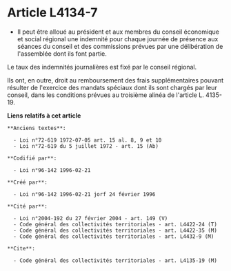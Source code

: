 # Article L4134-7

- Il peut être alloué au président et aux membres du conseil économique et social régional une indemnité pour chaque journée
de présence aux séances du conseil et des commissions prévues par une délibération de l'assemblée dont ils font partie.

Le taux des indemnités journalières est fixé par le conseil régional.

Ils ont, en outre, droit au remboursement des frais supplémentaires pouvant résulter de l'exercice des mandats spéciaux dont
ils sont chargés par leur conseil, dans les conditions prévues au troisième alinéa de l'article L. 4135-19.

**Liens relatifs à cet article**

	**Anciens textes**:

	  - Loi n°72-619 1972-07-05 art. 15 al. 8, 9 et 10
	  - Loi n°72-619 du 5 juillet 1972 - art. 15 (Ab)

	**Codifié par**:

	  - Loi n°96-142 1996-02-21

	**Créé par**:

	  - Loi n°96-142 1996-02-21 jorf 24 février 1996

	**Cité par**:

	  - Loi n°2004-192 du 27 février 2004 - art. 149 (V)
	  - Code général des collectivités territoriales - art. L4422-24 (T)
	  - Code général des collectivités territoriales - art. L4422-35 (M)
	  - Code général des collectivités territoriales - art. L4432-9 (M)

	**Cite**:

	  - Code général des collectivités territoriales - art. L4135-19 (M)
